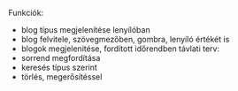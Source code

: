 Funkciók:
- blog típus megjelenítése lenyílóban
- blog felvitele, szövegmezőben, gombra, lenyíló értékét is
- blogok megjelenitése, fordított időrendben
távlati terv:
- sorrend megfordítása
- keresés típus szerint
- törlés, megerősítéssel


